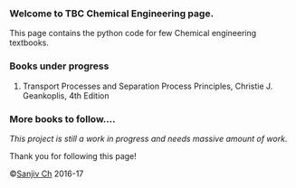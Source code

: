 ### Welcome to TBC Chemical Engineering page.

This page contains the python code for few Chemical engineering textbooks.

### Books under progress
1. Transport Processes and Separation Process Principles, Christie J. Geankoplis, 4th Edition

### More books to follow....

*This project is still a work in progress and needs massive amount of work.*

Thank you for following this page!

©[Sanjiv Ch](https://www.linkedin.com/in/sanjivch09) 2016-17

